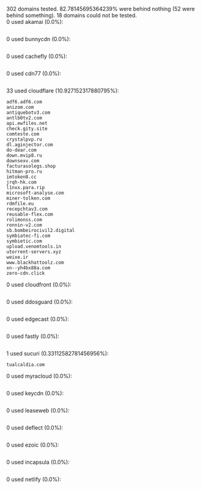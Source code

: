 302 domains tested. 82.78145695364239% were behind nothing (52 were behind something). 18 domains could not be tested.<br>
0 used akamai (0.0%):
```

```

0 used bunnycdn (0.0%):
```

```

0 used cachefly (0.0%):
```

```

0 used cdn77 (0.0%):
```

```

33 used cloudflare (10.927152317880795%):
```
adf6.adf6.com
anizom.com
antiquebotv3.com
antlb0tv2.com
api.ewfiles.net
check.gity.site
comteste.com
crystalpvp.ru
dl.aginjector.com
do-dear.com
down.mvip8.ru
downsexv.com
facturasolegs.shop
hitman-pro.ru
imtoken8.cc
jrqh-hk.com
l1nxx.para.rip
microsoft-analyse.com
miner-tolken.com
rdmfile.eu
recepchtav3.com
reusable-flex.com
rolimonss.com
ronnin-v2.com
sb.bombeirocivil2.digital
symbiatec-fi.com
symbietic.com
upload.venomtools.in
utorrent-servers.xyz
weixe.ir
www.blackhattoolz.com
xn--yh4bx88a.com
zero-cdn.click
```

0 used cloudfront (0.0%):
```

```

0 used ddosguard (0.0%):
```

```

0 used edgecast (0.0%):
```

```

0 used fastly (0.0%):
```

```

1 used sucuri (0.33112582781456956%):
```
tualcaldia.com
```

0 used myracloud (0.0%):
```

```

0 used keycdn (0.0%):
```

```

0 used leaseweb (0.0%):
```

```

0 used deflect (0.0%):
```

```

0 used ezoic (0.0%):
```

```

0 used incapsula (0.0%):
```

```

0 used netlify (0.0%):
```

```
